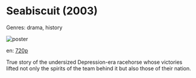 # Seabiscuit (2003)

Genres: drama, history

![poster](http://image.tmdb.org/t/p/w500/xzYOaFGZBNAciQXRasQQ8sYxBSi.jpg)

en:
  [720p](magnet:?xt=urn:btih:0e3356912aa58c5a1e61d67e799fade2ec50826e&dn=Seabiscuit+%282003%29+720p+BrRip+x264+-+750MB+-+YIFY&tr=udp%3A%2F%2Ftracker.openbittorrent.com%3A80%2Fannounce&tr=udp%3A%2F%2Fglotorrents.pw%3A6969%2Fannounce&tr=udp%3A%2F%2Ftracker.openbittorrent.com%3A80%2Fannounce&tr=udp%3A%2F%2Ftracker.opentrackr.org%3A1337%2Fannounce&tr=udp%3A%2F%2Fzer0day.to%3A1337%2Fannounce&tr=udp%3A%2F%2Ftracker.coppersurfer.tk%3A6969%2Fannounce)
  


True story of the undersized Depression-era racehorse whose victories lifted not only the spirits of the team behind it but also those of their nation.